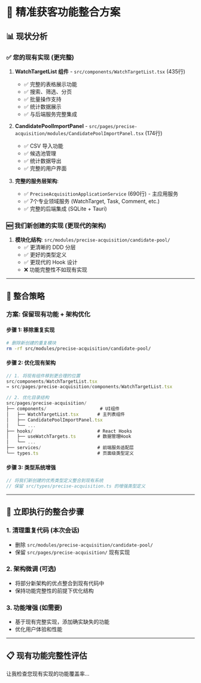 # 🔄 精准获客功能整合方案

## 📊 现状分析

### ✅ **您的现有实现 (更完整)**

1. **WatchTargetList 组件** - `src/components/WatchTargetList.tsx` (435行)
   - ✅ 完整的表格展示功能
   - ✅ 搜索、筛选、分页
   - ✅ 批量操作支持
   - ✅ 统计数据展示
   - ✅ 与后端服务完整集成

2. **CandidatePoolImportPanel** - `src/pages/precise-acquisition/modules/CandidatePoolImportPanel.tsx` (174行)
   - ✅ CSV 导入功能
   - ✅ 候选池管理
   - ✅ 统计数据导出
   - ✅ 完整的用户界面

3. **完整的服务层架构**:
   - ✅ `PreciseAcquisitionApplicationService` (690行) - 主应用服务
   - ✅ 7个专业领域服务 (WatchTarget, Task, Comment, etc.)
   - ✅ 完整的后端集成 (SQLite + Tauri)

### 🆕 **我们新创建的实现 (更现代的架构)**

1. **模块化结构**: `src/modules/precise-acquisition/candidate-pool/`
   - ✅ 更清晰的 DDD 分层
   - ✅ 更好的类型定义
   - ✅ 更现代的 Hook 设计
   - ❌ 功能完整性不如现有实现

---

## 🎯 整合策略

### **方案: 保留现有功能 + 架构优化**

#### 步骤 1: 移除重复实现
```bash
# 删除新创建的重复模块
rm -rf src/modules/precise-acquisition/candidate-pool/
```

#### 步骤 2: 优化现有架构
```typescript
// 1. 将现有组件移到更合理的位置
src/components/WatchTargetList.tsx 
→ src/pages/precise-acquisition/components/WatchTargetList.tsx

// 2. 优化目录结构
src/pages/precise-acquisition/
├── components/                    # UI组件
│   ├── WatchTargetList.tsx       # 主列表组件
│   ├── CandidatePoolImportPanel.tsx
│   └── ...
├── hooks/                        # React Hooks
│   ├── useWatchTargets.ts        # 数据管理Hook
│   └── ...
├── services/                     # 前端服务适配层
└── types.ts                      # 页面级类型定义
```

#### 步骤 3: 类型系统增强
```typescript
// 将我们新创建的优秀类型定义整合到现有系统
// 保留 src/types/precise-acquisition.ts 的增强类型定义
```

---

## 🚀 立即执行的整合步骤

### 1. **清理重复代码** (本次会话)
- 删除 `src/modules/precise-acquisition/candidate-pool/` 
- 保留 `src/pages/precise-acquisition/` 现有实现

### 2. **架构微调** (可选)
- 将部分新架构的优点整合到现有代码中
- 保持功能完整性的前提下优化结构

### 3. **功能增强** (如需要)
- 基于现有完整实现，添加确实缺失的功能
- 优化用户体验和性能

---

## 📋 现有功能完整性评估

让我检查您现有实现的功能覆盖率...